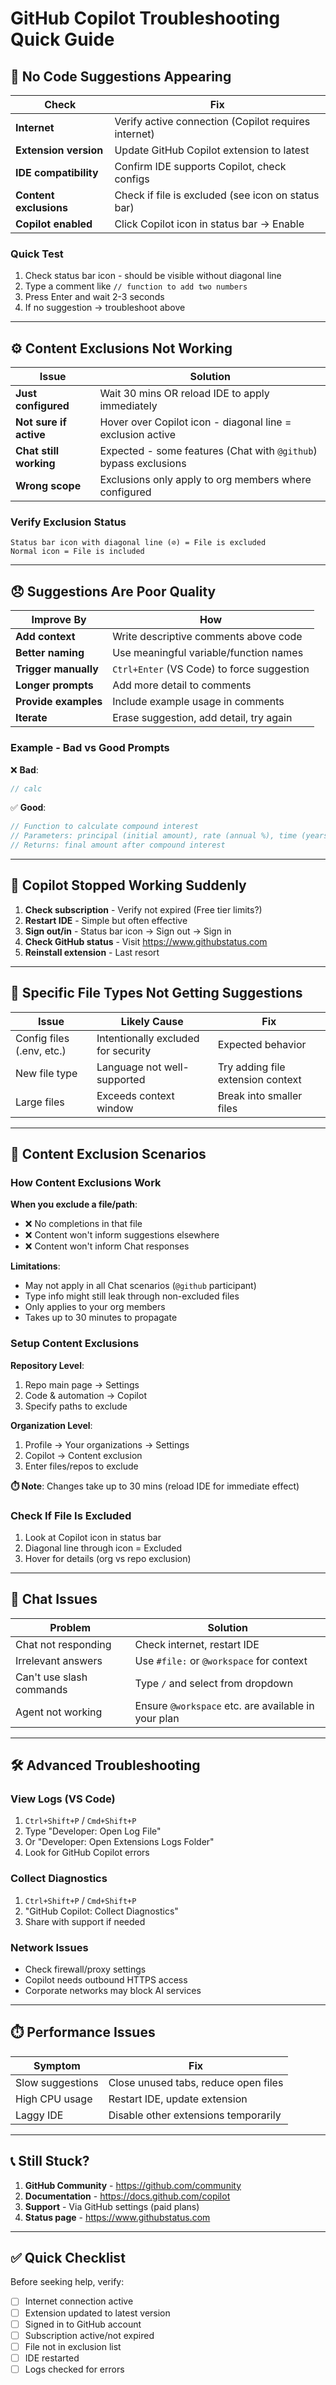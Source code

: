 # GitHub Copilot Troubleshooting Quick Guide

## 🚫 No Code Suggestions Appearing

| Check                  | Fix                                                  |
| ---------------------- | ---------------------------------------------------- |
| **Internet**           | Verify active connection (Copilot requires internet) |
| **Extension version**  | Update GitHub Copilot extension to latest            |
| **IDE compatibility**  | Confirm IDE supports Copilot, check configs          |
| **Content exclusions** | Check if file is excluded (see icon on status bar)   |
| **Copilot enabled**    | Click Copilot icon in status bar → Enable            |

### Quick Test

1. Check status bar icon - should be visible without diagonal line
2. Type a comment like `// function to add two numbers`
3. Press Enter and wait 2-3 seconds
4. If no suggestion → troubleshoot above

---

## ⚙️ Content Exclusions Not Working

| Issue                  | Solution                                                         |
| ---------------------- | ---------------------------------------------------------------- |
| **Just configured**    | Wait 30 mins OR reload IDE to apply immediately                  |
| **Not sure if active** | Hover over Copilot icon - diagonal line = exclusion active       |
| **Chat still working** | Expected - some features (Chat with `@github`) bypass exclusions |
| **Wrong scope**        | Exclusions only apply to org members where configured            |

### Verify Exclusion Status

```
Status bar icon with diagonal line (⊘) = File is excluded
Normal icon = File is included
```

---

## 😞 Suggestions Are Poor Quality

| Improve By           | How                                        |
| -------------------- | ------------------------------------------ |
| **Add context**      | Write descriptive comments above code      |
| **Better naming**    | Use meaningful variable/function names     |
| **Trigger manually** | `Ctrl+Enter` (VS Code) to force suggestion |
| **Longer prompts**   | Add more detail to comments                |
| **Provide examples** | Include example usage in comments          |
| **Iterate**          | Erase suggestion, add detail, try again    |

### Example - Bad vs Good Prompts

❌ **Bad**:

```javascript
// calc
```

✅ **Good**:

```javascript
// Function to calculate compound interest
// Parameters: principal (initial amount), rate (annual %), time (years)
// Returns: final amount after compound interest
```

---

## 🔄 Copilot Stopped Working Suddenly

1. **Check subscription** - Verify not expired (Free tier limits?)
2. **Restart IDE** - Simple but often effective
3. **Sign out/in** - Status bar icon → Sign out → Sign in
4. **Check GitHub status** - Visit https://www.githubstatus.com
5. **Reinstall extension** - Last resort

---

## 📝 Specific File Types Not Getting Suggestions

| Issue                     | Likely Cause                        | Fix                               |
| ------------------------- | ----------------------------------- | --------------------------------- |
| Config files (.env, etc.) | Intentionally excluded for security | Expected behavior                 |
| New file type             | Language not well-supported         | Try adding file extension context |
| Large files               | Exceeds context window              | Break into smaller files          |

---

## 🔐 Content Exclusion Scenarios

### How Content Exclusions Work

**When you exclude a file/path**:

- ❌ No completions in that file
- ❌ Content won't inform suggestions elsewhere
- ❌ Content won't inform Chat responses

**Limitations**:

- May not apply in all Chat scenarios (`@github` participant)
- Type info might still leak through non-excluded files
- Only applies to your org members
- Takes up to 30 minutes to propagate

### Setup Content Exclusions

**Repository Level**:

1. Repo main page → Settings
2. Code & automation → Copilot
3. Specify paths to exclude

**Organization Level**:

1. Profile → Your organizations → Settings
2. Copilot → Content exclusion
3. Enter files/repos to exclude

**⏱️ Note**: Changes take up to 30 mins (reload IDE for immediate effect)

### Check If File Is Excluded

1. Look at Copilot icon in status bar
2. Diagonal line through icon = Excluded
3. Hover for details (org vs repo exclusion)

---

## 💬 Chat Issues

| Problem                  | Solution                                            |
| ------------------------ | --------------------------------------------------- |
| Chat not responding      | Check internet, restart IDE                         |
| Irrelevant answers       | Use `#file:` or `@workspace` for context            |
| Can't use slash commands | Type `/` and select from dropdown                   |
| Agent not working        | Ensure `@workspace` etc. are available in your plan |

---

## 🛠️ Advanced Troubleshooting

### View Logs (VS Code)

1. `Ctrl+Shift+P` / `Cmd+Shift+P`
2. Type "Developer: Open Log File"
3. Or "Developer: Open Extensions Logs Folder"
4. Look for GitHub Copilot errors

### Collect Diagnostics

1. `Ctrl+Shift+P` / `Cmd+Shift+P`
2. "GitHub Copilot: Collect Diagnostics"
3. Share with support if needed

### Network Issues

- Check firewall/proxy settings
- Copilot needs outbound HTTPS access
- Corporate networks may block AI services

---

## ⏱️ Performance Issues

| Symptom          | Fix                                  |
| ---------------- | ------------------------------------ |
| Slow suggestions | Close unused tabs, reduce open files |
| High CPU usage   | Restart IDE, update extension        |
| Laggy IDE        | Disable other extensions temporarily |

---

## 📞 Still Stuck?

1. **GitHub Community** - https://github.com/community
2. **Documentation** - https://docs.github.com/copilot
3. **Support** - Via GitHub settings (paid plans)
4. **Status page** - https://www.githubstatus.com

---

## ✅ Quick Checklist

Before seeking help, verify:

- [ ] Internet connection active
- [ ] Extension updated to latest version
- [ ] Signed in to GitHub account
- [ ] Subscription active/not expired
- [ ] File not in exclusion list
- [ ] IDE restarted
- [ ] Logs checked for errors
